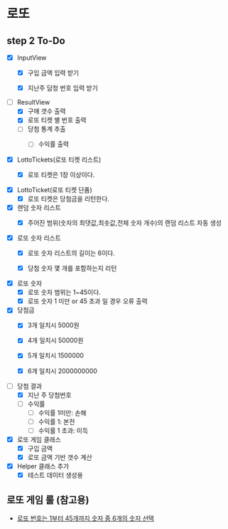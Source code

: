 # 로또
## step 2 To-Do
- [X] InputView
  - [X] 구입 금액 입력 받기
  - [X] 지난주 담청 번호 입력 받기


- [ ] ResultView
  - [X] 구매 갯수 출력
  - [X] 로또 티켓 별 번호 출력
  - [ ] 당첨 통계 추출
    - [ ] 수익률 출력


- [X] LottoTickets(로또 티켓 리스트)
  - [X] 로또 티켓은 1장 이상이다.


- [X] LottoTicket(로또 티켓 단품)
  - [X] 로또 티켓은 당첨금을 리턴한다.

- [X] 랜덤 숫자 리스트
  - [X] 주어진 범위(숫자의 최댓값,최솟값,전체 숫자 개수)의 랜덤 리스트 자동 생성


- [X] 로또 숫자 리스트
  - [X] 로또 숫자 리스트의 길이는 6이다.
  - [X] 당첨 숫자 몇 개를 포함하는지 리턴


- [X] 로또 숫자
  - [X] 로또 숫자 범위는 1~45이다.
  - [X] 로또 숫자 1 미만 or 45 초과 일 경우 오류 출력

- [X] 당첨금
  - [X] 3개 일치시 5000원
  - [X] 4개 일치시 50000원
  - [X] 5개 일치시 1500000
  - [X] 6개 일치시 2000000000


- [ ] 당첨 결과
  - [X] 지난 주 당첨번호
  - [ ] 수익률
    - [ ] 수익률 1미만: 손해
    - [ ] 수익률 1: 본전
    - [ ] 수익률 1 초과: 이득

- [X] 로또 게임 클래스
  - [X] 구입 금액
  - [X] 로또 금액 기반 갯수 계산

- [X] Helper 클래스 추가
  - [X] 테스트 데이터 생성용

## 로또 게임 룰 (참고용)
- [로또 번호는 1부터 45개까지 숫자 중 6개의 숫자 선택](https://www.google.com/search?q=%EB%A1%9C%EB%98%90+%EB%B2%88%ED%98%B8+%EB%B2%94%EC%9C%84&rlz=1C5CHFA_enKR946KR946&oq=%EB%A1%9C%EB%98%90+%EB%B2%88%ED%98%B8+%EB%B2%94%EC%9C%84&aqs=chrome..69i57.2376j0j4&sourceid=chrome&ie=UTF-8)


    